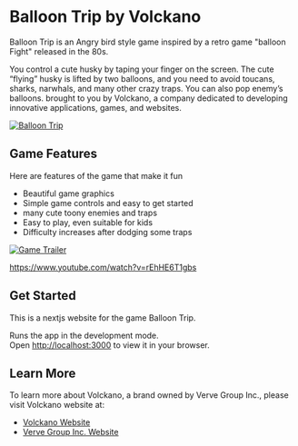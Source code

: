 # Balloon Trip by Volckano

Balloon Trip is an Angry bird style game inspired by a retro game "balloon Fight" released in the 80s. 

You control a cute husky by taping your finger on the screen. The cute “flying” husky is lifted by two balloons, and you need to avoid toucans, sharks, narwhals, and many other crazy traps. You can also pop enemy’s balloons.  brought to you by Volckano, a company dedicated to developing innovative applications, games, and websites.

[![Balloon Trip](https://tankbattletd.vercel.app/tankimg1.png)](https://tankbattletd.vercel.app)


## Game Features

Here are features of the game that make it fun
- Beautiful game graphics
- Simple game controls and easy to get started
- many cute toony enemies and traps
- Easy to play, even suitable for kids
- Difficulty increases after dodging some traps

[![Game Trailer](https://img.youtube.com/vi/rEhHE6T1gbs/0.jpg)](https://www.youtube.com/watch?v=rEhHE6T1gbs)

https://www.youtube.com/watch?v=rEhHE6T1gbs


## Get Started

This is a nextjs website for the game Balloon Trip.

Runs the app in the development mode.\
Open [http://localhost:3000](http://localhost:3000) to view it in your browser.


## Learn More

To learn more about Volckano, a brand owned by Verve Group Inc., please visit Volckano website at:

- [Volckano Website](https://www.volckano.com)
- [Verve Group Inc. Website](https://www.vervegroup.ca)
